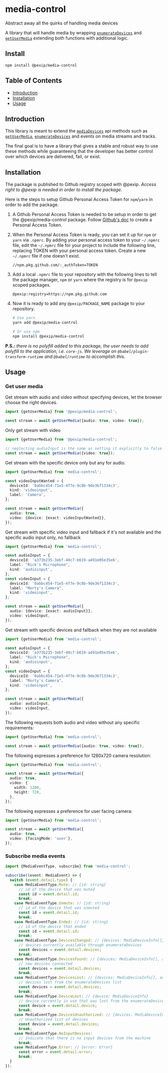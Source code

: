 # media-control

Abstract away all the quirks of handling media devices

A library that will handle media by wrapping
[`enumerateDevices`][enumeratedevices] and [`getUserMedia`][getusermedia]
extending both functions with additional logic.

## Install

`npm install @pexip/media-control`

## Table of Contents

- [Introduction](#introduction)
- [Installation](#installation)
- [Usage](#usage)

## Introduction

This library is meant to extend the [`mediaDevices`][mediadevices] api methods
such as [`getUserMedia`][getusermedia], [`enumerateDevices`][enumeratedevices]
and events on media streams and tracks.

The final goal is to have a library that gives a stable and robust way to use
these methods while guaranteeing that the developer has better control over
which devices are delivered, fail, or exist.

## Installation

The package is published to Github registry scoped with @pexip. _Access right to
@pexip is needed in order to install the package._

Here is the steps to setup Github Personal Access Token for `npm`/`yarn` in
order to add the package.

1. A Github Personal Access Token is needed to be setup in order to get the
   @pexip/media-control package. Follow [Github's doc][github package pat] to
   create a Personal Access Token.

2. When the Personal Access Token is ready, you can set it up for `npm` or
   `yarn` via `.npmrc`. By adding your personal access token to your `~/.npmrc`
   file, edit the `~/.npmrc` file for your project to include the following
   line, replacing TOKEN with your personal access token. Create a new
   `~/.npmrc` file if one doesn't exist.

   ```config
   //npm.pkg.github.com/:_authToken=TOKEN
   ```

3. Add a local `.npmrc` file to your repository with the following lines to tell
   the package manager, `npm` or `yarn` where the registry is for `@pexip`
   scoped packages.

   ```config
   @pexip:registry=https://npm.pkg.github.com
   ```

4. Now it is ready to add any `@pexip/PACKAGE_NAME` package to your repository.

   ```sh
   # Use yarn
   yarn add @pexip/media-control

   # Or use npm
   npm install @pexip/media-control
   ```

**P.S.:** _there is no polyfill added to this package, the user needs to add
polyfill to the application, i.e. `core-js`. We leverage on
`@babel/plugin-transform-runtime` and `@babel/runtime` to accomplish this._

## Usage

### Get user media

Get stream with audio and video without specifying devices, let the browser
choose the right devices.

```typescript
import {getUserMedia} from '@pexip/media-control';

const stream = await getUserMedia({audio: true, video: true});
```

Only get stream with video

```typescript
import {getUserMedia} from '@pexip/media-control';

// neglecting audioInput is the same as setting it explicitly to false
const stream = await getUserMedia({video: true});
```

Get stream with the specific device only but any for audio.

```typescript
import {getUserMedia} from 'media-control';

const videoInputWanted = {
  deviceId: '0abbc454-71e5-4f7e-9c8b-9de36f1334c3',
  kind: 'videoinput',
  label: 'Camera',
};

const stream = await getUserMedia({
  audio: true,
  video: {device: {exact: videoInputWanted}},
});
```

Get stream with specific video input and fallback if it's not available and the
specific audio input only, no fallback

```typescript
import {getUserMedia} from 'media-control';

const audioInput = {
  deviceId: 'a373b235-3ebf-40c7-b619-a491e05e35e6',
  label: "Rick's Microphone",
  kind: 'audioinput',
};
const videoInput = {
  deviceId: '0abbc454-71e5-4f7e-9c8b-9de36f1334c3',
  label: "Morty's Camera",
  kind: 'videoinput',
};

const stream = await getUserMedia({
  audio: {device: {exact: audioInput}},
  video: videoInput,
});
```

Get stream with specific devices and fallback when they are not available

```typescript
import {getUserMedia} from 'media-control';

const audioInput = {
  deviceId: 'a373b235-3ebf-40c7-b619-a491e05e35e6',
  label: "Rick's Microphone",
  kind: 'audioinput',
};
const videoInput = {
  deviceId: '0abbc454-71e5-4f7e-9c8b-9de36f1334c3',
  label: "Morty's Camera",
  kind: 'videoinput',
};

const stream = await getUserMedia({
  audio: audioInput,
  video: videoInput,
});
```

The following requests both audio and video without any specific requirements:

```typescript
import {getUserMedia} from 'media-control';

const stream = await getUserMedia({audio: true, video: true});
```

The following expresses a preference for 1280x720 camera resolution:

```typescript
import {getUserMedia} from 'media-control';

const stream = await getUserMedia({
  audio: true,
  video: {
    width: 1280,
    height: 720,
  },
});
```

The following expresses a preference for user facing camera:

```typescript
import {getUserMedia} from 'media-control';

const stream = await getUserMedia({
  audio: true,
  video: {facingMode: 'user'},
});
```

### Subscribe media events

```typescript
import {MediaEventType, subscribe} from 'media-control';

subscribe((event: MediaEvent) => {
  switch (event.detail.type) {
    case MediaEventType.Mute: // {id: string}
      // id of the device that was muted
      const id = event.detail.id;
      break;
    case MediaEventType.Unmute: // {id: string}
      // id of the device that was unmuted
      const id = event.detail.id;
      break;
    case MediaEventType.Ended: // {id: string}
      // id of the device that ended
      const id = event.detail.id;
      break;
    case MediaEventType.DevicesChanged: // {devices: MediaDeviceInfo[]}
      // devices currently available through enumerateDevices
      const devices = event.detail.devices;
      break;
    case MediaEventType.DevicesFound: // {devices: MediaDeviceInfo[], authorizedDevices: MediaDeviceInfo[]}
      // new devices connected
      const devices = event.detail.devices;
      break;
    case MediaEventType.DevicesLost: // {devices: MediaDeviceInfo[], authorizedDevices: MediaDeviceInfo[]}
      // devices lost from the enumerateDevices list
      const devices = event.detail.devices;
      break;
    case MediaEventType.DeviceLost: // {device: MediaDeviceInfo}
      // device currently in use that was lost from the enumerateDevices list
      const device = event.detail.device;
      break;
    case MediaEventType.DevicesUnauthorized: // {devices: MediaDeviceInfo[], authorizedDevices: MediaDeviceInfo[]}
      // Unauthorized list of devices
      const device = event.detail.devices;
      break;
    case MediaEventType.NoInputDevices:
      // Indicate that there is no input devices from the machine
      break;
    case MediaEventType.Error: // {error: Error}
      const error = event.detail.error;
      break;
  }
});
```

[mediadevices]: https://developer.mozilla.org/en-US/docs/Web/API/MediaDevices
[enumeratedevices]:
  https://developer.mozilla.org/en-US/docs/Web/API/MediaDevices/enumerateDevices
[getusermedia]:
  https://developer.mozilla.org/en-US/docs/Web/API/MediaDevices/getUserMedia
[mediadeviceinfo]:
  https://developer.mozilla.org/en-US/docs/Web/API/MediaDeviceInfo
[github package pat]:
  https://help.github.com/en/github/managing-packages-with-github-packages/about-github-packages#about-tokens
[parcel]: https://parceljs.org
